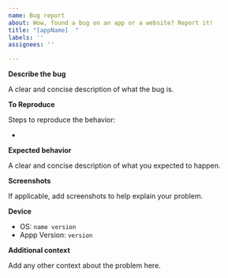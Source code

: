 ```yaml
---
name: Bug report
about: Wow, found a bug on an app or a website? Report it!
title: "[appName]  "
labels: ''
assignees: ''

---
```


**Describe the bug**

A clear and concise description of what the bug is.

**To Reproduce**

Steps to reproduce the behavior:

-

**Expected behavior**

A clear and concise description of what you expected to happen.

**Screenshots**

If applicable, add screenshots to help explain your problem.

**Device**

 - OS: `name version`
 - Appp Version: `version`

**Additional context**

Add any other context about the problem here.
